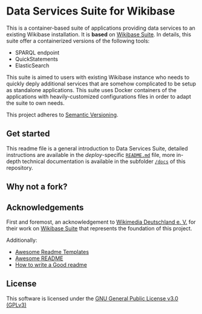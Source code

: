 # Data Services Suite for Wikibase
This is a container-based suite of applications providing data services to an existing Wikibase installation. It is **based** on [Wikibase Suite](https://github.com/wmde/wikibase-release-pipeline).
In details, this suite offer a containerized versions of the following tools:
* SPARQL endpoint
* QuickStatements
* ElasticSearch

This suite is aimed to users with existing Wikibase instance who needs to quickly deply additional services that are somehow complicated to be setup as standalone applications.
This suite uses Docker containers of the applications with heavily-customized configurations files in order to adapt the suite to own needs.

This project adheres to [Semantic Versioning](https://semver.org/spec/v2.0.0.html).

## Get started
This readme file is a general introduction to Data Services Suite,  detailed instructions are available in the *deploy*-specific [`README.md`](deploy/README.md) file, more in-depth technical documentation is available in the subfolder [`/docs`](https://github.com/lucamauri/data-services-wikibase/tree/main/docs) of this repository. 

## Why not a fork?

## Acknowledgements
First and foremost, an acknowledgement to [Wikimedia Deutschland e. V.](https://github.com/wmde) for their work on [Wikibase Suite](https://github.com/wmde/wikibase-release-pipeline) that represents the foundation of this project.

Additionally:
 - [Awesome Readme Templates](https://awesomeopensource.com/project/elangosundar/awesome-README-templates)
 - [Awesome README](https://github.com/matiassingers/awesome-readme)
 - [How to write a Good readme](https://bulldogjob.com/news/449-how-to-write-a-good-readme-for-your-github-project)

## License
This software is licensed under the [GNU General Public License v3.0 (GPLv3)](https://www.gnu.org/licenses/gpl-3.0.en.html)